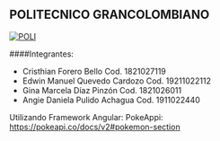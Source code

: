 ## POLITECNICO GRANCOLOMBIANO
[![POLI](https://campusvirtual.poligran.edu.co/img/logopoli_w.png "POLI")](http://https://campusvirtual.poligran.edu.co/img/logopoli_w.png "POLI")

####Integrantes:

- Cristhian Forero Bello Cod. 1821027119
- Edwin Manuel Quevedo Cardozo Cod. 19211022112
- Gina Marcela Díaz Pinzón Cod. 1821026011
- Angie Daniela Pulido Achagua Cod. 1911022440

Utilizando Framework Angular:
PokeAppi: https://pokeapi.co/docs/v2#pokemon-section
